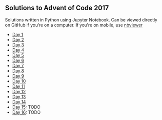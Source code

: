 Solutions to Advent of Code 2017
--------------------------------

Solutions written in Python using Jupyter Notebook. Can be viewed directly on
GitHub if you're on a computer. If you're on mobile, use
[nbviewer](http://nbviewer.jupyter.org/github/yaunj/adventofcode2017/tree/master/)

* [Day 1](aoc01.ipynb)
* [Day 2](aoc02.ipynb)
* [Day 3](aoc03.ipynb)
* [Day 4](aoc04.ipynb)
* [Day 5](aoc05.ipynb)
* [Day 6](aoc06.ipynb)
* [Day 7](aoc07.ipynb)
* [Day 8](aoc08.ipynb)
* [Day 9](aoc09.ipynb)
* [Day 10](aoc10.ipynb)
* [Day 11](aoc11.ipynb)
* [Day 12](aoc12.ipynb)
* [Day 13](aoc13.ipynb)
* [Day 14](aoc14.ipynb)
* [Day 15](aoc15.ipynb): TODO
* [Day 16](aoc16.ipynb): TODO
